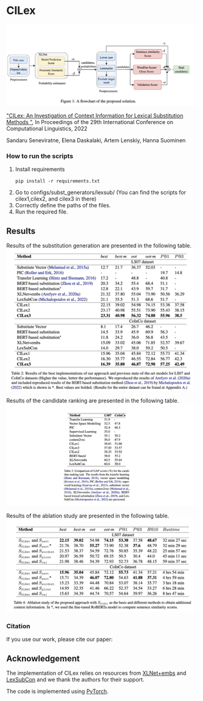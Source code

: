# CILex

![alt text](https://github.com/sandaruSen/cilex/blob/main/figs/architecture.png?raw=true)

["CILex: An Investigation of Context Information for Lexical Substitution Methods "](https://www.aclweb.org/anthology/2022.coling-main./), 
In Proceedings of the 29th International Conference on Computational Linguistics, 2022

Sandaru Seneviratne, Elena Daskalaki, Artem Lenskiy, Hanna Suominen 


### How to run the scripts
1.  Install requirements
    ```shell script
    pip install -r requirements.txt
    ```
2. Go to configs/subst_generators/lexsub/ (You can find the scripts for cilex1,cilex2, and cilex3 in there)
3. Correctly define the paths of the files. 
4. Run the required file.

## Results
Results of the substitution generation are presented in the following table. 
![alt text](https://github.com/sandaruSen/cilex/blob/main/figs/results.png?raw=true)

Results of the candidate ranking are presented in the following table. 
![alt text](https://github.com/sandaruSen/cilex/blob/main/figs/gap.png?raw=true)

Results of the ablation study are presented in the following table. 
![alt text](https://github.com/sandaruSen/cilex/blob/main/figs/ablation.png?raw=true)


### Citation
If you use our work, please cite our paper:


## Acknowledgement

The implementation of CILex relies on resources from [XLNet+embs](https://github.com/Samsung/LexSubGen/tree/main/lexsubgen)
and [LexSubCon](https://github.com/gmichalo/LexSubCon/) and we thank the authors for their support. 

The code is implemented using [PyTorch](https://github.com/pytorch/pytorch).







